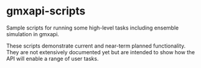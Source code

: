 # gmxapi-scripts

Sample scripts for running some high-level tasks including ensemble simulation in gmxapi.

These scripts demonstrate current and near-term planned functionality.  
They are not extensively documented yet but are intended to show how the API will enable 
a range of user tasks.

